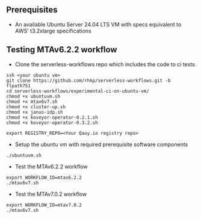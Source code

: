 
## Prerequisites
- An available Ubuntu Server 24.04 LTS VM with specs equivalent to AWS' t3.2xlarge specifications


## Testing MTAv6.2.2 workflow
- Clone the serverless-workflows repo which includes the code to ci tests
```shell
ssh <your ubuntu vm>
git clone https://github.com/rhkp/serverless-workflows.git -b flpath751
cd serverless-workflows/experimental-ci-on-ubuntu-vm/
chmod +x ubuntuvm.sh
chmod +x mtav6v7.sh
chmod +x cluster-up.sh
chmod +x janus-idp.sh
chmod +x koveyor-operator-0.2.1.sh
chmod +x koveyor-operator-0.3.2.sh

export REGISTRY_REPO=<Your Qauy.io registry repo>
```

- Setup the ubuntu vm with required prerequisite software components
```shell
./ubuntuvm.sh
```

- Test the MTAv6.2.2 workflow
```shell
export WORKFLOW_ID=mtav6.2.2
./mtav6v7.sh
```

- Test the MTAv7.0.2 workflow
```shell
export WORKFLOW_ID=mtav7.0.2
./mtav6v7.sh
```